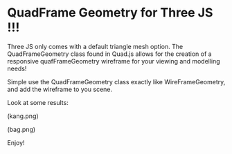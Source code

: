 # QuadFrame Geometry for Three JS !!!

Three JS only comes with a default triangle mesh option. The QuadFrameGeometry class found in Quad.js allows for the creation of a responsive quafFrameGeometry wireframe for your viewing and modelling needs!

Simple use the QuadFrameGeometry class exactly like WireFrameGeometry, and add the wireframe to you scene. 

Look at some results:

(kang.png)

(bag.png)

Enjoy!

